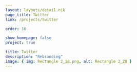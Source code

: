 ```yaml
---
layout: layouts/detail.njk
page_title: Twitter
link: /projects/twitter

order: 10

show_homepage: false
project: true

title: Twitter
description: "Rebranding"
image: { img: Rectangle 2_28.png, alt: Rectangle 2_28 }
---
```

